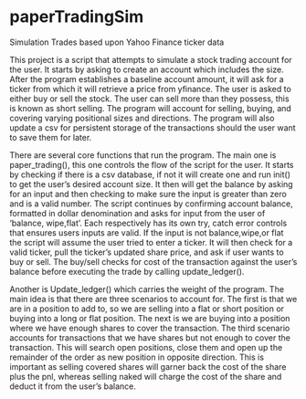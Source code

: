 # paperTradingSim
Simulation Trades based upon Yahoo Finance ticker data

This project is a script that attempts to simulate a stock trading account for the user. It starts by asking to create an account which includes the size. After the program establishes a baseline account amount, it will ask for a ticker from which it will retrieve a price from yfinance. The user is asked to either buy or sell the stock. The user can sell more than they possess, this is known as short selling. The program will account for selling, buying, and covering varying positional sizes and directions. The program will also update a csv for persistent storage of the transactions should the user want to save them for later. 

There are several core functions that run the program. The main one is paper_trading(), this one controls the flow of the script for the user. It starts by checking if there is a csv database, if not it will create one and run init() to get the user’s desired account size. It then will get the balance by asking for an input and then checking to make sure the input is greater than zero and is a valid number. The script continues by confirming account balance, formatted in dollar denomination and asks for input from the user of ‘balance, wipe,flat’. Each respectively has its own try, catch error controls that ensures users inputs are valid. If the input is not balance,wipe,or flat the script will assume the user tried to enter a ticker. It will then check for a valid ticker, pull the ticker’s updated share price, and ask if user wants to buy or sell. The buy/sell checks for cost of the transaction against the user’s balance before executing the trade by calling update_ledger().

Another is Update_ledger() which carries the weight of the program. The main idea is that there are three scenarios to account for. The first is that we are in a position to add to, so we are selling into a flat or short position or buying into a long or flat position. The next is we are buying into a position where we have enough shares to cover the transaction. The third scenario accounts for transactions that we have shares but not enough to cover the transaction. This will search open positions, close them and open up the remainder of the order as new position in opposite direction. This is important as selling covered shares will garner back the cost of the share plus the pnl, whereas selling naked will charge the cost of the share and deduct it from the user’s balance. 	
